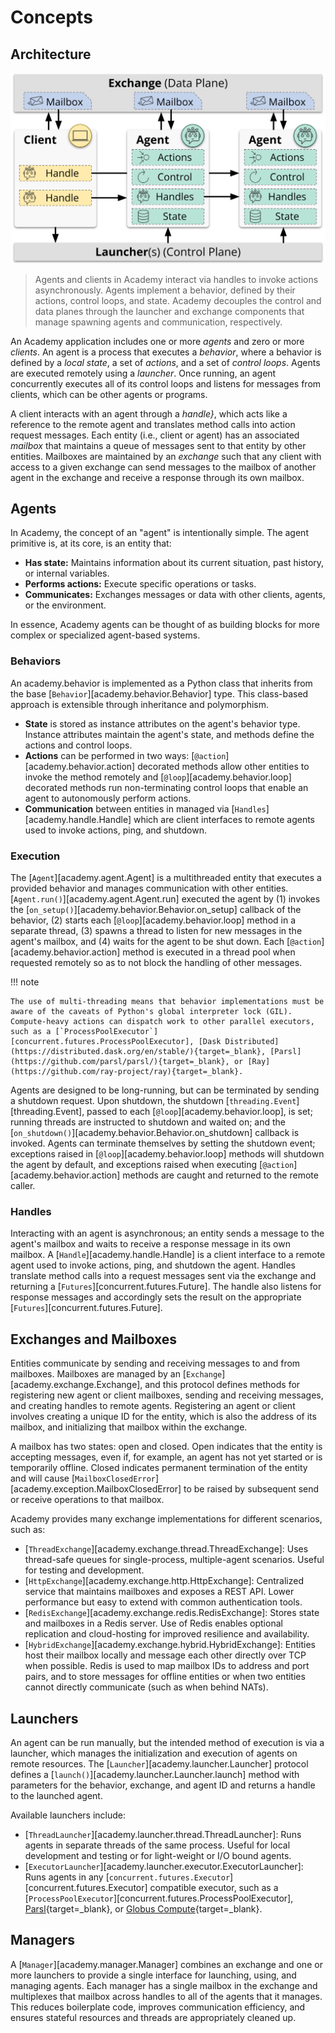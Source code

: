 # Concepts

## Architecture

![Architecture](static/architecture.jpg)
> Agents and clients in Academy interact via handles to invoke actions asynchronously.
> Agents implement a behavior, defined by their actions, control loops, and state.
> Academy decouples the control and data planes through the launcher and exchange components that manage spawning agents and communication, respectively.

An Academy application includes one or more *agents* and zero or more *clients*.
An agent is a process that executes a *behavior*, where a behavior is defined by a *local state*, a set of *actions*, and a set of *control loops*.
Agents are executed remotely using a *launcher*.
Once running, an agent concurrently executes all of its control loops and listens for messages from clients, which can be other agents or programs.

A client interacts with an agent through a *handle}*, which acts like a reference to the remote agent and translates method calls into action request messages.
Each entity (i.e., client or agent) has an associated *mailbox* that maintains a queue of messages sent to that entity by other entities.
Mailboxes are maintained by an *exchange* such that any client with access to a given exchange can send messages to the mailbox of another agent in the exchange and receive a response through its own mailbox.

## Agents

In Academy, the concept of an "agent" is intentionally simple. The agent primitive is, at its core, is an entity that:

* **Has state:** Maintains information about its current situation, past history, or internal variables.
* **Performs actions:** Execute specific operations or tasks.
* **Communicates:** Exchanges messages or data with other clients, agents, or the environment.

In essence, Academy agents can be thought of as building blocks for more complex or specialized agent-based systems.

### Behaviors

An academy.behavior is implemented as a Python class that inherits from the base [`Behavior`][academy.behavior.Behavior] type.
This class-based approach is extensible through inheritance and polymorphism.

* **State** is stored as instance attributes on the agent's behavior type.
Instance attributes maintain the agent's state, and methods define the actions and control loops.
* **Actions** can be performed in two ways: [`@action`][academy.behavior.action] decorated methods allow other entities to invoke the method remotely and [`@loop`][academy.behavior.loop] decorated methods run non-terminating control loops that enable an agent to autonomously perform actions.
* **Communication** between entities in managed via [`Handles`][academy.handle.Handle] which are client interfaces to remote agents used to invoke actions, ping, and shutdown.

### Execution

The [`Agent`][academy.agent.Agent] is a multithreaded entity that executes a provided behavior and manages communication with other entities.
[`Agent.run()`][academy.agent.Agent.run] executed the agent by (1) invokes the [`on_setup()`][academy.behavior.Behavior.on_setup] callback of the behavior, (2) starts each [`@loop`][academy.behavior.loop] method in a separate thread, (3) spawns a thread to listen for new messages in the agent's mailbox, and (4) waits for the agent to be shut down.
Each [`@action`][academy.behavior.action] method is executed in a thread pool when requested remotely so as to not block the handling of other messages.

!!! note

    The use of multi-threading means that behavior implementations must be aware of the caveats of Python's global interpreter lock (GIL).
	Compute-heavy actions can dispatch work to other parallel executors, such as a [`ProcessPoolExecutor`][concurrent.futures.ProcessPoolExecutor], [Dask Distributed](https://distributed.dask.org/en/stable/){target=_blank}, [Parsl](https://github.com/parsl/parsl/){target=_blank}, or [Ray](https://github.com/ray-project/ray){target=_blank}.

Agents are designed to be long-running, but can be terminated by sending a shutdown request.
Upon shutdown, the shutdown [`threading.Event`][threading.Event], passed to each [`@loop`][academy.behavior.loop], is set; running threads are instructed to shutdown and waited on; and the [`on_shutdown()`][academy.behavior.Behavior.on_shutdown] callback is invoked.
Agents can terminate themselves by setting the shutdown event;
exceptions raised in [`@loop`][academy.behavior.loop] methods will shutdown the agent by default, and
exceptions raised when executing [`@action`][academy.behavior.action] methods are caught and returned to the remote caller.

### Handles

Interacting with an agent is asynchronous; an entity sends a message to the agent's mailbox and waits to receive a response message in its own mailbox.
A [`Handle`][academy.handle.Handle] is a client interface to a remote agent used to invoke actions, ping, and shutdown the agent.
Handles translate method calls into a request messages sent via the exchange and returning a [`Futures`][concurrent.futures.Future].
The handle also listens for response messages and accordingly sets the result on the appropriate [`Futures`][concurrent.futures.Future].

## Exchanges and Mailboxes

Entities communicate by sending and receiving messages to and from mailboxes.
Mailboxes are managed by an [`Exchange`][academy.exchange.Exchange], and this protocol defines methods for registering new agent or client mailboxes, sending and receiving messages, and creating handles to remote agents.
Registering an agent or client involves creating a unique ID for the entity, which is also the address of its mailbox, and initializing that mailbox within the exchange.

A mailbox has two states: open and closed.
Open indicates that the entity is accepting messages, even if, for example, an agent has not yet started or is temporarily offline.
Closed indicates permanent termination of the entity and will cause [`MailboxClosedError`][academy.exception.MailboxClosedError] to be raised by subsequent send or receive operations to that mailbox.

Academy provides many exchange implementations for different scenarios, such as:

* [`ThreadExchange`][academy.exchange.thread.ThreadExchange]: Uses thread-safe queues for single-process, multiple-agent scenarios. Useful for testing and development.
* [`HttpExchange`][academy.exchange.http.HttpExchange]: Centralized service that maintains mailboxes and exposes a REST API. Lower performance but easy to extend with common authentication tools.
* [`RedisExchange`][academy.exchange.redis.RedisExchange]: Stores state and mailboxes in a Redis server. Use of Redis enables optional replication and cloud-hosting for improved resilience and availability.
* [`HybridExchange`][academy.exchange.hybrid.HybridExchange]: Entities host their mailbox locally and message each other directly over TCP when possible. Redis is used to map mailbox IDs to address and port pairs, and to store messages for offline entities or when two entities cannot directly communicate (such as when behind NATs).

## Launchers

An agent can be run manually, but the intended method of execution is via a launcher, which manages the initialization and execution of agents on remote resources.
The [`Launcher`][academy.launcher.Launcher] protocol defines a [`launch()`][academy.launcher.Launcher.launch] method with parameters for the behavior, exchange, and agent ID and returns a handle to the launched agent.

Available launchers include:

* [`ThreadLauncher`][academy.launcher.thread.ThreadLauncher]: Runs agents in separate threads of the same process. Useful for local development and testing or for light-weight or I/O bound agents.
* [`ExecutorLauncher`][academy.launcher.executor.ExecutorLauncher]: Runs agents in any [`concurrent.futures.Executor`][concurrent.futures.Executor] compatible executor, such as a [`ProcessPoolExecutor`][concurrent.futures.ProcessPoolExecutor], [Parsl](https://parsl.readthedocs.io/en/stable/userguide/workflows/workflow.html#parallel-workflows-with-loops){target=_blank}, or [Globus Compute](https://globus-compute.readthedocs.io/en/latest/index.html){target=_blank}.

## Managers

A [`Manager`][academy.manager.Manager] combines an exchange and one or more launchers to provide a single interface for launching, using, and managing agents.
Each manager has a single mailbox in the exchange and multiplexes that mailbox across handles to all of the agents that it manages.
This reduces boilerplate code, improves communication efficiency, and ensures stateful resources and threads are appropriately cleaned up.
